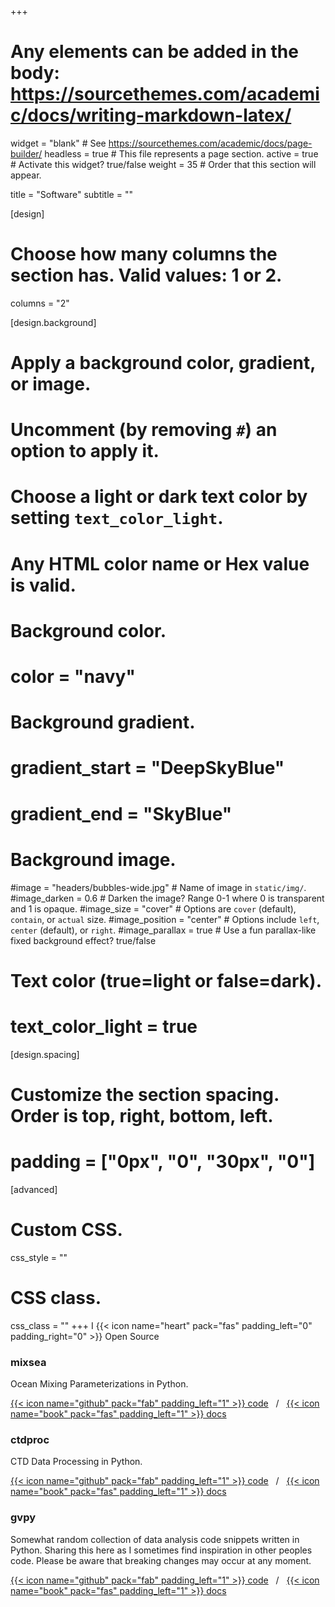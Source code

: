 +++
# Any elements can be added in the body: https://sourcethemes.com/academic/docs/writing-markdown-latex/

widget = "blank"  # See https://sourcethemes.com/academic/docs/page-builder/
headless = true  # This file represents a page section.
active = true  # Activate this widget? true/false
weight = 35  # Order that this section will appear.

title = "Software"
subtitle = ""

[design]
  # Choose how many columns the section has. Valid values: 1 or 2.
  columns = "2"

[design.background]
  # Apply a background color, gradient, or image.
  #   Uncomment (by removing `#`) an option to apply it.
  #   Choose a light or dark text color by setting `text_color_light`.
  #   Any HTML color name or Hex value is valid.

  # Background color.
  # color = "navy"
  
  # Background gradient.
  # gradient_start = "DeepSkyBlue"
  # gradient_end = "SkyBlue"
  
  # Background image.
  #image = "headers/bubbles-wide.jpg"  # Name of image in `static/img/`.
  #image_darken = 0.6  # Darken the image? Range 0-1 where 0 is transparent and 1 is opaque.
  #image_size = "cover"  #  Options are `cover` (default), `contain`, or `actual` size.
  #image_position = "center"  # Options include `left`, `center` (default), or `right`.
  #image_parallax = true  # Use a fun parallax-like fixed background effect? true/false

  # Text color (true=light or false=dark).
  # text_color_light = true

[design.spacing]
  # Customize the section spacing. Order is top, right, bottom, left.
  # padding = ["0px", "0", "30px", "0"]

[advanced]
 # Custom CSS. 
 css_style = ""
 
 # CSS class.
 css_class = ""
+++
I {{< icon name="heart" pack="fas" padding_left="0" padding_right="0" >}} Open Source
### mixsea
Ocean Mixing Parameterizations in Python.

[{{< icon name="github" pack="fab" padding_left="1" >}} code](https://github.com/modscripps/mixsea)
&nbsp; / &nbsp;
[{{< icon name="book" pack="fas" padding_left="1" >}} docs](https://mixsea.readthedocs.io/en/latest/)

### ctdproc
CTD Data Processing in Python. 

[{{< icon name="github" pack="fab" padding_left="1" >}} code](https://github.com/gunnarvoet/ctdproc)
&nbsp; / &nbsp;
[{{< icon name="book" pack="fas" padding_left="1" >}} docs](https://ctdproc.readthedocs.io/en/latest/)

### gvpy
Somewhat random collection of data analysis code snippets written in Python. Sharing this here as I sometimes find inspiration in other peoples code. Please be aware that breaking changes may occur at any moment.

[{{< icon name="github" pack="fab" padding_left="1" >}} code](https://github.com/gunnarvoet/gvpy)
&nbsp; / &nbsp;
[{{< icon name="book" pack="fas" padding_left="1" >}} docs](https://gunnarvoet.github.io/gvpy)
